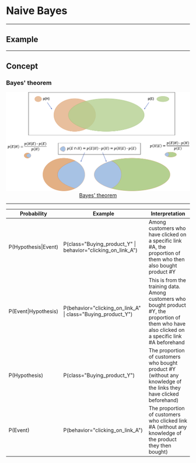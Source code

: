 # Naive Bayes 

<hr>

## Example

<hr>

## Concept

### Bayes' theorem

<p align="center"><img src="./images/Bayes_theorem.png" width="700px"><br/><a href="https://en.wikipedia.org/wiki/Bayes%27_theorem">Bayes' theorem<a/></p>

<hr>

Probability | Example | Interpretation
--- | --- | ---
P(Hypothesis\|Event) | P(class="Buying_product_Y" \| behavior="clicking_on_link_A") | Among customers who have clicked on a specific link #A, the proportion of them who then also bought product #Y
P(Event\|Hypothesis) | P(behavior="clicking_on_link_A" \| class="Buying_product_Y") | This is from the training data. Among customers who bought product #Y, the proportion of them who have also clicked on a specific link #A beforehand
P(Hypothesis) | P(class="Buying_product_Y") | The proportion of customers who bought product #Y (without any knowledge of the links they have clicked beforehand)
P(Event) | P(behavior="clicking_on_link_A") | The proportion of customers who clicked link #A (without any knowledge of the product they then bought)
